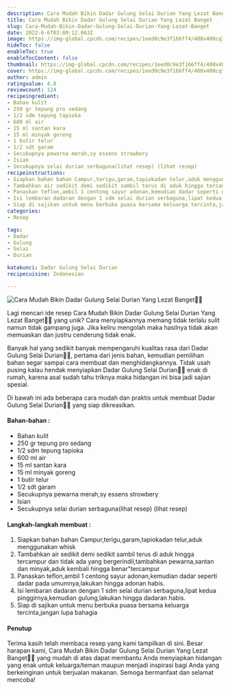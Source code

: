 ```yaml
---
description: Cara Mudah Bikin Dadar Gulung Selai Durian Yang Lezat Banget"
title: Cara Mudah Bikin Dadar Gulung Selai Durian Yang Lezat Banget
slug: Cara-Mudah-Bikin-Dadar-Gulung-Selai-Durian-Yang-Lezat-Banget
date: 2022-6-6T03:09:12.063Z
image: https://img-global.cpcdn.com/recipes/1eed0c9e3f166ff4/400x400cq70/photo.jpg
hideToc: false
enableToc: true
enableTocContent: false
thumbnail: https://img-global.cpcdn.com/recipes/1eed0c9e3f166ff4/400x400cq70/photo.jpg
cover: https://img-global.cpcdn.com/recipes/1eed0c9e3f166ff4/400x400cq70/photo.jpg
author: admin
ratingvalue: 4.8
reviewcount: 124
recipeingredient:
- Bahan kulit
- 250 gr tepung pro sedang
- 1/2 sdm tepung tapioka
- 600 ml air
- 15 ml santan kara
- 15 ml minyak goreng
- 1 butir telur
- 1/2 sdt garam
- Secukupnya pewarna merah,sy essens strowbery
- Isian
- Secukupnya selai durian serbaguna(lihat resep) (lihat resep)
recipeinstructions:
- Siapkan bahan bahan Campur,terigu,garam,tapiokadan telur,aduk menggunakan whisk
- Tambahkan air sedikit demi sedikit sambil terus di aduk hingga tercampur dan tidak ada yang bergerindil,tambahkan pewarna,santan dan minyak,aduk kembali hingga benar"tercampur
- Panaskan teflon,ambil 1 centong sayur adonan,kemudian dadar seperti dadar pada umumnya,lakukan hingga adonan habis.
- Isi lembaran dadaran dengan 1 sdm selai durian serbaguna,lipat kedua pinggirnya,kemudian gulung,lakukan hingga dadaran habis.
- Siap di sajikan untuk menu berbuka puasa bersama keluarga tercinta,jangan lupa bahagia
categories:
- Resep

tags:
- Dadar
- Gulung
- Selai
- Durian

katakunci: Dadar Gulung Selai Durian
recipecuisine: Indonesian

---
```


![Cara Mudah Bikin Dadar Gulung Selai Durian Yang Lezat Banget👩‍🍳](https://img-global.cpcdn.com/recipes/1eed0c9e3f166ff4/400x400cq70/photo.jpg)

Lagi mencari ide resep Cara Mudah Bikin Dadar Gulung Selai Durian Yang Lezat Banget👩‍🍳 yang unik? Cara menyiapkannya memang tidak terlalu sulit namun tidak gampang juga. Jika keliru mengolah maka hasilnya tidak akan memuaskan dan justru cenderung tidak enak.

Banyak hal yang sedikit banyak mempengaruhi kualitas rasa dari Dadar Gulung Selai Durian👩‍🍳, pertama dari jenis bahan, kemudian pemilihan bahan segar sampai cara membuat dan menghidangkannya. Tidak usah pusing kalau hendak menyiapkan Dadar Gulung Selai Durian👩‍🍳 enak di rumah, karena asal sudah tahu triknya maka hidangan ini bisa jadi sajian spesial.

Di bawah ini ada beberapa cara mudah dan praktis untuk membuat Dadar Gulung Selai Durian👩‍🍳 yang siap dikreasikan.

<!--inarticleads1-->

#### Bahan-bahan :

- Bahan kulit
- 250 gr tepung pro sedang
- 1/2 sdm tepung tapioka
- 600 ml air
- 15 ml santan kara
- 15 ml minyak goreng
- 1 butir telur
- 1/2 sdt garam
- Secukupnya pewarna merah,sy essens strowbery
- Isian
- Secukupnya selai durian serbaguna(lihat resep) (lihat resep)

<!--inarticleads2-->

#### Langkah-langkah membuat :

1. Siapkan bahan bahan Campur,terigu,garam,tapiokadan telur,aduk menggunakan whisk
1. Tambahkan air sedikit demi sedikit sambil terus di aduk hingga tercampur dan tidak ada yang bergerindil,tambahkan pewarna,santan dan minyak,aduk kembali hingga benar"tercampur
1. Panaskan teflon,ambil 1 centong sayur adonan,kemudian dadar seperti dadar pada umumnya,lakukan hingga adonan habis.
1. Isi lembaran dadaran dengan 1 sdm selai durian serbaguna,lipat kedua pinggirnya,kemudian gulung,lakukan hingga dadaran habis.
1. Siap di sajikan untuk menu berbuka puasa bersama keluarga tercinta,jangan lupa bahagia

#### Penutup

Terima kasih telah membaca resep yang kami tampilkan di sini. Besar harapan kami, Cara Mudah Bikin Dadar Gulung Selai Durian Yang Lezat Banget👩‍🍳 yang mudah di atas dapat membantu Anda menyiapkan hidangan yang enak untuk keluarga/teman maupun menjadi inspirasi bagi Anda yang berkeinginan untuk berjualan makanan. Semoga bermanfaat dan selamat mencoba!